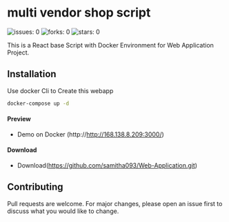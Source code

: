 # multi vendor shop script
![issues: 0](https://img.shields.io/github/issues/samitha093/Web-Application)
![forks: 0](https://img.shields.io/github/forks/samitha093/Web-Application)
![stars: 0](https://img.shields.io/github/stars/samitha093/Web-Application)

This is a React base Script with Docker Environment for Web Application Project.

## Installation

Use docker Cli to Create this webapp 

```bash
docker-compose up -d
```
#### Preview

 - Demo on Docker (http://http://168.138.8.209:3000/)

#### Download

 - Download(https://github.com/samitha093/Web-Application.git)

## Contributing
Pull requests are welcome. For major changes, please open an issue first to discuss what you would like to change.
